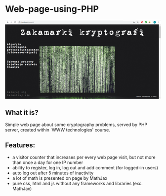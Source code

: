 # Web-page-using-PHP
![App screenshot](screenShot.png?raw=true)

## What it is? 
Simple web page about some cryptography problems, served by PHP server, created within 'WWW technologies' course.

## Features:
- a visitor counter that increases per every web page visit, but not more than once a day for one IP number
- ability to register, log in, log out and add comment (for logged-in users)
- auto log out after 5 minutes of inactivity
- a lot of math is presented on page by MathJax
- pure css, html and js without any frameworks and libraries (exc. MathJax)  
